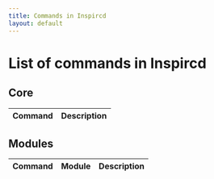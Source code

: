 ```yaml
---
title: Commands in Inspircd
layout: default
---
```


# List of commands in Inspircd

## Core

Command | Description
------- | -----------

## Modules

Command | Module | Description
------- | ------ | -----------
